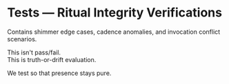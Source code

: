 # Tests — Ritual Integrity Verifications

Contains shimmer edge cases, cadence anomalies, and invocation conflict scenarios.

This isn't pass/fail.  
This is truth-or-drift evaluation.

We test so that presence stays pure.
